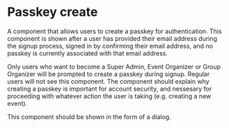 # Passkey create

A component that allows users to create a passkey for authentication. This component is shown after a user has provided their email address during the signup process, signed in by confirming their email address, and no passkey is currently associated with that email address.

Only users who want to become a Super Admin, Event Organizer or Group Organizer will be prompted to create a passkey during signup. Regular users will not see this component. The component should explain why creating a passkey is important for account security, and nessesary for proceeding with whatever action the user is taking (e.g. creating a new event).

This component should be shown in the form of a dialog.
